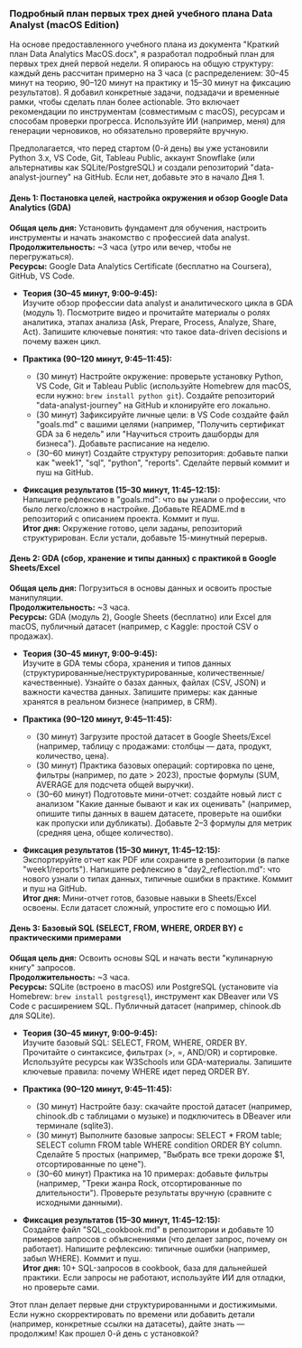 ### Подробный план первых трех дней учебного плана Data Analyst (macOS Edition)

На основе предоставленного учебного плана из документа "Краткий план Data Analytics MacOS.docx", я разработал подробный план для первых трех дней первой недели. Я опираюсь на общую структуру: каждый день рассчитан примерно на 3 часа (с распределением: 30–45 минут на теорию, 90–120 минут на практику и 15–30 минут на фиксацию результатов). Я добавил конкретные задачи, подзадачи и временные рамки, чтобы сделать план более actionable. Это включает рекомендации по инструментам (совместимым с macOS), ресурсам и способам проверки прогресса. Используйте ИИ (например, меня) для генерации черновиков, но обязательно проверяйте вручную.

Предполагается, что перед стартом (0-й день) вы уже установили Python 3.x, VS Code, Git, Tableau Public, аккаунт Snowflake (или альтернативы как SQLite/PostgreSQL) и создали репозиторий "data-analyst-journey" на GitHub. Если нет, добавьте это в начало Дня 1.

#### День 1: Постановка целей, настройка окружения и обзор Google Data Analytics (GDA)
**Общая цель дня:** Установить фундамент для обучения, настроить инструменты и начать знакомство с профессией data analyst.  
**Продолжительность:** ~3 часа (утро или вечер, чтобы не перегружаться).  
**Ресурсы:** Google Data Analytics Certificate (бесплатно на Coursera), GitHub, VS Code.

- **Теория (30–45 минут, 9:00–9:45):**  
  Изучите обзор профессии data analyst и аналитического цикла в GDA (модуль 1). Посмотрите видео и прочитайте материалы о ролях аналитика, этапах анализа (Ask, Prepare, Process, Analyze, Share, Act). Запишите ключевые понятия: что такое data-driven decisions и почему важен цикл.

- **Практика (90–120 минут, 9:45–11:45):**  
  - (30 минут) Настройте окружение: проверьте установку Python, VS Code, Git и Tableau Public (используйте Homebrew для macOS, если нужно: `brew install python git`). Создайте репозиторий "data-analyst-journey" на GitHub и клонируйте его локально.  
  - (30 минут) Зафиксируйте личные цели: в VS Code создайте файл "goals.md" с вашими целями (например, "Получить сертификат GDA за 6 недель" или "Научиться строить дашборды для бизнеса"). Добавьте расписание на неделю.  
  - (30–60 минут) Создайте структуру репозитория: добавьте папки как "week1", "sql", "python", "reports". Сделайте первый коммит и пуш на GitHub.

- **Фиксация результатов (15–30 минут, 11:45–12:15):**  
  Напишите рефлексию в "goals.md": что вы узнали о профессии, что было легко/сложно в настройке. Добавьте README.md в репозиторий с описанием проекта. Коммит и пуш.  
**Итог дня:** Окружение готово, цели заданы, репозиторий структурирован. Если устали, добавьте 15-минутный перерыв.

#### День 2: GDA (сбор, хранение и типы данных) с практикой в Google Sheets/Excel
**Общая цель дня:** Погрузиться в основы данных и освоить простые манипуляции.  
**Продолжительность:** ~3 часа.  
**Ресурсы:** GDA (модуль 2), Google Sheets (бесплатно) или Excel для macOS, публичный датасет (например, с Kaggle: простой CSV о продажах).

- **Теория (30–45 минут, 9:00–9:45):**  
  Изучите в GDA темы сбора, хранения и типов данных (структурированные/неструктурированные, количественные/качественные). Узнайте о базах данных, файлах (CSV, JSON) и важности качества данных. Запишите примеры: как данные хранятся в реальном бизнесе (например, в CRM).

- **Практика (90–120 минут, 9:45–11:45):**  
  - (30 минут) Загрузите простой датасет в Google Sheets/Excel (например, таблицу с продажами: столбцы — дата, продукт, количество, цена).  
  - (30 минут) Практика базовых операций: сортировка по цене, фильтры (например, по дате > 2023), простые формулы (SUM, AVERAGE для подсчета общей выручки).  
  - (30–60 минут) Подготовьте мини-отчет: создайте новый лист с анализом "Какие данные бывают и как их оценивать" (например, опишите типы данных в вашем датасете, проверьте на ошибки как пропуски или дубликаты). Добавьте 2–3 формулы для метрик (средняя цена, общее количество).

- **Фиксация результатов (15–30 минут, 11:45–12:15):**  
  Экспортируйте отчет как PDF или сохраните в репозитории (в папке "week1/reports"). Напишите рефлексию в "day2_reflection.md": что нового узнали о типах данных, типичные ошибки в практике. Коммит и пуш на GitHub.  
**Итог дня:** Мини-отчет готов, базовые навыки в Sheets/Excel освоены. Если датасет сложный, упростите его с помощью ИИ.

#### День 3: Базовый SQL (SELECT, FROM, WHERE, ORDER BY) с практическими примерами
**Общая цель дня:** Освоить основы SQL и начать вести "кулинарную книгу" запросов.  
**Продолжительность:** ~3 часа.  
**Ресурсы:** SQLite (встроено в macOS) или PostgreSQL (установите via Homebrew: `brew install postgresql`), инструмент как DBeaver или VS Code с расширением SQL. Публичный датасет (например, chinook.db для SQLite).

- **Теория (30–45 минут, 9:00–9:45):**  
  Изучите базовый SQL: SELECT, FROM, WHERE, ORDER BY. Прочитайте о синтаксисе, фильтрах (>, =, AND/OR) и сортировке. Используйте ресурсы как W3Schools или GDA-материалы. Запишите ключевые правила: почему WHERE идет перед ORDER BY.

- **Практика (90–120 минут, 9:45–11:45):**  
  - (30 минут) Настройте базу: скачайте простой датасет (например, chinook.db с таблицами о музыке) и подключитесь в DBeaver или терминале (sqlite3).  
  - (30 минут) Выполните базовые запросы: SELECT * FROM table; SELECT column FROM table WHERE condition ORDER BY column. Сделайте 5 простых (например, "Выбрать все треки дороже $1, отсортированные по цене").  
  - (30–60 минут) Практика на 10 примерах: добавьте фильтры (например, "Треки жанра Rock, отсортированные по длительности"). Проверьте результаты вручную (сравните с исходными данными).

- **Фиксация результатов (15–30 минут, 11:45–12:15):**  
  Создайте файл "SQL_cookbook.md" в репозитории и добавьте 10 примеров запросов с объяснениями (что делает запрос, почему он работает). Напишите рефлексию: типичные ошибки (например, забыл WHERE). Коммит и пуш.  
**Итог дня:** 10+ SQL-запросов в cookbook, база для дальнейшей практики. Если запросы не работают, используйте ИИ для отладки, но проверьте сами.

Этот план делает первые дни структурированными и достижимыми. Если нужно скорректировать по времени или добавить детали (например, конкретные ссылки на датасеты), дайте знать — продолжим! Как прошел 0-й день с установкой?
